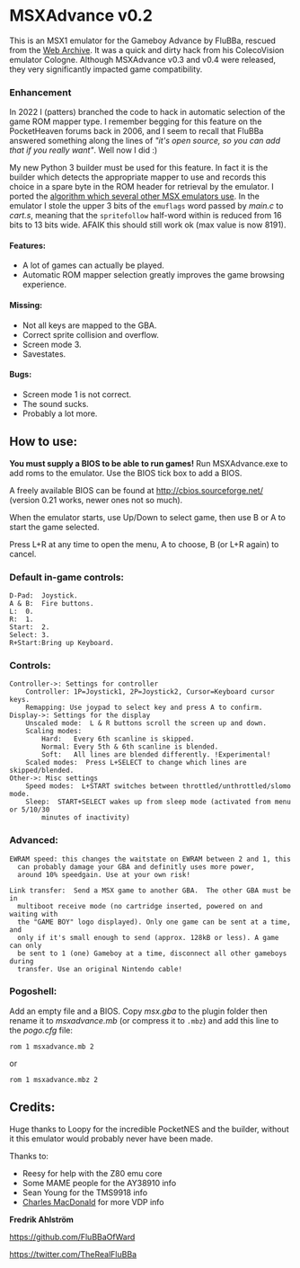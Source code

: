 # MSXAdvance v0.2
This is an MSX1 emulator for the Gameboy Advance by FluBBa, rescued from the [Web Archive](https://web.archive.org/web/20150430211123/http://www.ndsretro.com/gbadown.html). It was a quick and dirty hack from his ColecoVision emulator Cologne. Although MSXAdvance v0.3 and v0.4 were released, they very significantly impacted game compatibility.

### Enhancement
In 2022 I (patters) branched the code to hack in automatic selection of the game ROM mapper type. I remember begging for this feature on the PocketHeaven forums back in 2006, and I seem to recall that FluBBa answered something along the lines of *"it's open source, so you can add that if you really want"*. Well now I did :)

My new Python 3 builder must be used for this feature. In fact it is the builder which detects the appropriate mapper to use and records this choice in a spare byte in the ROM header for retrieval by the emulator. I ported the [algorithm which several other MSX emulators use](https://github.com/openMSX/openMSX/blob/d4c561dd02877825d63a39a28b70bcc760b503e4/src/memory/RomFactory.cc#L72). In the emulator I stole the upper 3 bits of the ```emuflags``` word passed by *main.c* to *cart.s*, meaning that the ```spritefollow``` half-word within is reduced from 16 bits to 13 bits wide. AFAIK this should still work ok (max value is now 8191).

#### Features:
- A lot of games can actually be played.
- Automatic ROM mapper selection greatly improves the game browsing experience.

#### Missing:
- Not all keys are mapped to the GBA.
- Correct sprite collision and overflow.
- Screen mode 3.
- Savestates.

#### Bugs:
- Screen mode 1 is not correct.
- The sound sucks.
- Probably a lot more.

## How to use:
**You must supply a BIOS to be able to run games!**
Run MSXAdvance.exe to add roms to the emulator. Use the BIOS tick box to add a BIOS.

A freely available BIOS can be found at http://cbios.sourceforge.net/ (version 0.21 works, newer ones not so much).

When the emulator starts, use Up/Down to select game, then use B or A to start the game selected.

Press L+R at any time to open the menu, A to choose, B (or L+R again) to cancel.

### Default in-game controls:
	D-Pad:	Joystick.
	A & B:	Fire buttons.
	L:	0.
	R:	1.
	Start:	2.
	Select:	3.
	R+Start:Bring up Keyboard.


### Controls:
	Controller->: Settings for controller
		Controller: 1P=Joystick1, 2P=Joystick2, Cursor=Keyboard cursor keys.
		Remapping: Use joypad to select key and press A to confirm.
	Display->: Settings for the display
		Unscaled mode:  L & R buttons scroll the screen up and down.
		Scaling modes:
			Hard:   Every 6th scanline is skipped.
			Normal: Every 5th & 6th scanline is blended.
			Soft:   All lines are blended differently. !Experimental!
		Scaled modes:  Press L+SELECT to change which lines are skipped/blended.
	Other->: Misc settings
		Speed modes:  L+START switches between throttled/unthrottled/slomo mode.
		Sleep:  START+SELECT wakes up from sleep mode (activated from menu or 5/10/30
			minutes of inactivity)


### Advanced:
	EWRAM speed: this changes the waitstate on EWRAM between 2 and 1, this
	  can probably damage your GBA and definitly uses more power,
	  around 10% speedgain. Use at your own risk!

	Link transfer:  Send a MSX game to another GBA.  The other GBA must be in
	  multiboot receive mode (no cartridge inserted, powered on and waiting with
	  the "GAME BOY" logo displayed). Only one game can be sent at a time, and
	  only if it's small enough to send (approx. 128kB or less). A game can only
	  be sent to 1 (one) Gameboy at a time, disconnect all other gameboys during
	  transfer. Use an original Nintendo cable!

### Pogoshell:
Add an empty file and a BIOS. Copy *msx.gba* to the plugin folder then rename it to *msxadvance.mb* (or compress it to ```.mbz```) and add this line to the *pogo.cfg* file:

```rom 1 msxadvance.mb 2```

or

```rom 1 msxadvance.mbz 2```

## Credits:
Huge thanks to Loopy for the incredible PocketNES and the builder, without it this emulator would probably never have been made.

Thanks to:
- Reesy for help with the Z80 emu core
- Some MAME people for the AY38910 info
- Sean Young for the TMS9918 info
- [Charles MacDonald](http://techno-junk.org) for more VDP info


**Fredrik Ahlström**

https://github.com/FluBBaOfWard

https://twitter.com/TheRealFluBBa

